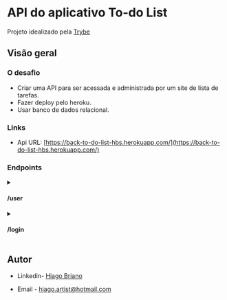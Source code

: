 # API do aplicativo To-do List

Projeto idealizado pela [Trybe](https://www.betrybe.com/)

## Visão geral

### O desafio

- Criar uma API para ser acessada e administrada por um site de lista de tarefas.
- Fazer deploy pelo heroku.
- Usar banco de dados relacional.

### Links

- Api URL: [https://back-to-do-list-hbs.herokuapp.com/](https://back-to-do-list-hbs.herokuapp.com/)

### Endpoints

<details><summary><h4>/user<h4></summary>

<details><summary><strong>Criar um novo usuário</strong></summary><br />

- Métodos de requisição: POST

- Formato do body:

```json
{
	"name": "Brett Wiltshire",
	"email": "brett@email.com", // Regra: deve ter o formato de e-mail
	"password": "123456"  // Regra: precisa ter ao menos 6 caracteres
}
```
- Formato da resposta:

```json
{
	"id": 8,
	"name": "Brett Wiltshire",
	"email": "brett@email.com",
	"createIn": "2022-06-29T22:36:33.161Z",
	"token": "eyJhbGciOiJIUzI1NiIsInR5cCI6IkpXVCJ9.eyJpZCI6OCwiZW1haWwiOiJicmV0dEBlbWFpbC5jb20iLCJpYXQiOjE2NTY1NDIxOTMsImV4cCI6MTY1NjYyODU5M30.RjP6wP3IjLkifLGjJzZY-DQgy2crd6WzInciUx7C5zc"
}
```
</details></details>
  
<details><summary><h4>/login<h4></summary>

<details><summary><strong>Fazer login na aplicação</strong></summary><br />

- Métodos de requisição: POST

- Formato do body:

```json
{
	"email": "brett@email.com", // Regra: o e-mail deve está registrado no banco de dados
	"password": "123456"  // Regra: está senha deve ser a mesma cadastrada com o e-mail
}
```

- Formato da resposta:

```json
{
	"name": "Brett Wiltshire",
	"email": "brett@email.com",
	"token": "eyJhbGciOiJIUzI1NiIsInR5cCI6IkpXVCJ9.eyJpZCI6OCwiZW1haWwiOiJicmV0dEBlbWFpbC5jb20iLCJpYXQiOjE2NTY1NDMwNzIsImV4cCI6MTY1NjYyOTQ3Mn0.JQlqJbC8yup3BiSHd-aGriRY-9z7sR_7uGlaB82M89E"
}
```
</details></details>

## Autor

- Linkedin- [Hiago Briano](https://www.linkedin.com/in/hiago-briano/)

- Email - [hiago.artist@hotmail.com](maito:hiago.artist@hotmail.com)